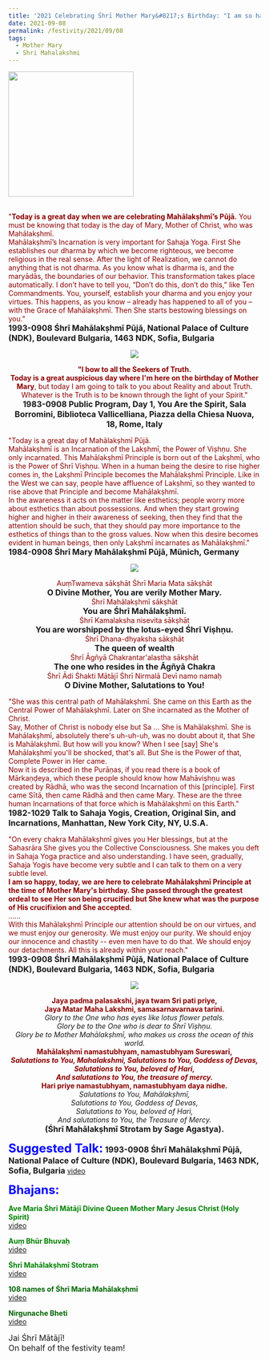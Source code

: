```yaml
---
title: '2021 Celebrating Śhrī Mother Mary&#8217;s Birthday: "I am so happy, today, we are here to celebrate Mahālakṣhmī Principle at the time of Mother Mary&#8217;s birthday." '
date: 2021-09-08
permalink: /festivity/2021/09/08
tags:
  - Mother Mary
  - Shri Mahalakshmi
---
```


<div style="text-align: left"><img src="/images/image1.png" width="250" /></div><br>

<p>
<font color="DarkRed">"<b>Today is a great day when we are celebrating Mahālakṣhmī’s Pūjā.</b> You must be knowing that today is the day of Mary, Mother of Christ, who was Mahālakṣhmī.<br>
Mahālakṣhmī’s Incarnation is very important for Sahaja Yoga. First She establishes our dharma by which we become righteous, we become religious in the real sense. After the light of Realization, we cannot do anything that is not dharma. As you know what is dharma is, and the maryādās, the boundaries of our behavior. This transformation takes place automatically. I don’t have to tell you, “Don’t do this, don’t do this,” like Ten Commandments. You, yourself, establish your dharma and you enjoy your virtues. This happens, as you know – already has happened to all of you – with the Grace of Mahālakṣhmī. Then She starts bestowing blessings on you."</font><br>
<font size="+0"><b>1993-0908 Śhrī Mahālakṣhmī Pūjā, National Palace of Culture (NDK), Boulevard Bulgaria, 1463 NDK, Sofia, Bulgaria</b></font>
</p>

<div style="text-align: center"><img src="/images/image764.png" /></div>

<p style="text-align:center;">
<font color="DarkRed"><b>"I bow to all the Seekers of Truth.<br>
Today is a great auspicious day where I'm here on the birthday of Mother Mary</b>, but today I am going to talk to you about Reality and about Truth. Whatever is the Truth is to be known through the light of your Spirit."</font><br>
<font size="+0"><b>1983-0908 Public Program, Day 1, You Are the Spirit, Sala Borromini, Biblioteca Vallicelliana, Piazza della Chiesa Nuova, 18, Rome, Italy</b></font>
</p>

<p>
<font color="DarkRed">"Today is a great day of Mahālakṣhmī Pūjā.<br>
Mahālakṣhmī is an Incarnation of the Lakṣhmī, the Power of Viṣhṇu. She only incarnated. This Mahālakṣhmī Principle is born out of the Lakṣhmī, who is the Power of Śhrī Viṣhṇu. When in a human being the desire to rise higher comes in, the Lakṣhmī Principle becomes the Mahālakṣhmī Principle. Like in the West we can say, people have affluence of Lakṣhmī, so they wanted to rise above that Principle and become Mahālakṣhmī.<br>
In the awareness it acts on the matter like esthetics; people worry more about esthetics than about possessions. And when they start growing higher and higher in their awareness of seeking, then they find that the attention should be such, that they should pay more importance to the esthetics of things than to the gross values. Now when this desire becomes evident in human beings, then only Lakṣhmī incarnates as Mahālakṣhmī."</font><br>
<font size="+0"><b>1984-0908 Śhrī Mary Mahālakṣhmī Pūjā, Münich, Germany</b></font>
</p>

<div style="text-align: center"><img src="/images/image765.png" /></div>

<p style="text-align:center;">
<font color="DarkRed">AuṃTwameva sākṣhāt Śhrī Maria Mata sākṣhāt</font><br>
<font size="+0"><b>O Divine Mother, You are verily Mother Mary.</b></font><br>
<font color="DarkRed">Śhrī Mahālakṣhmī sākṣhāt</font><br>
<font size="+0"><b>You are Śhrī Mahālakṣhmī.</b></font><br>
<font color="DarkRed">Śhrī Kamalaksha nisevita sākṣhāt</font><br>
<font size="+0"><b>You are worshipped by the lotus-eyed Śhrī Viṣhṇu.</b></font><br>
<font color="DarkRed">Śhrī Dhana-dhyaksha sākṣhāt</font><br>
<font size="+0"><b>The queen of wealth</b></font><br>
<font color="DarkRed">Śhrī Āgñyā Chakrantar'alastha sākṣhāt</font><br>
<font size="+0"><b>The one who resides in the Āgñyā Chakra</b></font><br>
<font color="DarkRed">Śhrī Ādi Śhakti Mātājī Śhrī Nirmalā Devī namo namaḥ</font><br>
<font size="+0"><b>O Divine Mother, Salutations to You!</b></font>
</p>

<p>
<font color="DarkRed">"She was this central path of Mahālakṣhmī. She came on this Earth as the Central Power of Mahālakṣhmī. Later on She incarnated as the Mother of Christ.<br> 
Say, Mother of Christ is nobody else but Sa ... She is Mahālakṣhmī. She is Mahālakṣhmī, absolutely there's uh-uh-uh, was no doubt about it, that She is Mahālakṣhmī. But how will you know? When I see [say] She's Mahālakṣhmī you'll be shocked, that's all. But She is the Power of that, Complete Power in Her came.<br>
Now it is described in the Purāṇas, if you read there is a book of Mārkaṇḍeya, which these people should know how Mahāviṣhṇu was created by Rādhā, who was the second Incarnation of this [principle]. First came Sītā, then came Rādhā and then came Mary. These are the three human Incarnations of that force which is Mahālakṣhmī on this Earth."</font><br>
<font size="+0"><b>1982-1029 Talk to Sahaja Yogis, Creation, Original Sin, and Incarnations, Manhattan, New York City, NY, U.S.A.</b></font>
</p>

<p>
<font color="DarkRed">"On every chakra Mahālakṣhmī gives you Her blessings, but at the Sahasrāra She gives you the Collective Consciousness. She makes you deft in Sahaja Yoga practice and also understanding. I have seen, gradually, Sahaja Yogis have become very subtle and I can talk to them on a very subtle level.<br>
<b>I am so happy, today, we are here to celebrate Mahālakṣhmī Principle at the time of Mother Mary's birthday. She passed through the greatest ordeal to see Her son being crucified but She knew what was the purpose of His crucifixion and She accepted.</b><br>
......<br>
With this Mahālakṣhmī Principle our attention should be on our virtues, and we must enjoy our generosity. We must enjoy our purity. We should enjoy our innocence and chastity -- even men have to do that. We should enjoy our detachments. All this is already within your reach."</font><br>
<font size="+0"><b>1993-0908 Śhrī Mahālakṣhmī Pūjā, National Palace of Culture (NDK), Boulevard Bulgaria, 1463 NDK, Sofia, Bulgaria</b></font>
</p>

<div style="text-align: center"><img src="/images/image766.png" /></div>

<p style="text-align:center;">
<font color="DarkRed"><b>Jaya padma palasakshi, jaya twam Sri pati priye,<br>
Jaya Matar Maha Lakshmi, samasarnavarnava tarini.</b></font><br>
<i>Glory to the One who has eyes like lotus flower petals.<br>
Glory be to the One who is dear to Śhrī Viṣhṇu.<br>   
Glory be to Mother Mahālakṣhmī, who makes us cross the ocean of this world.</i><br>
<font color="DarkRed"><b>Mahālakṣhmī namastubhyam, namastubhyam Sureswarī,<br>
<i>Salutations to You,  Mahalakshmi,
Salutations to You, Goddess of Devas,<br>
Salutations to You, beloved of Hari,<br>
And salutations to You, the treasure of mercy.</i><br>
Hari priye namastubhyam, namastubhyam daya nidhe.</b></font><br>
<i>Salutations to You, Mahālakṣhmī,<br>
Salutations to You, Goddess of Devas,<br>
Salutations to You, beloved of Hari,<br>
And salutations to You, the Treasure of Mercy.</i><br>
<font size="+0"><b>(Śhrī Mahālakṣhmī Strotam by Sage Agastya).</b></font>
</p>

<font size="+2"><font color="blue"><b>Suggested Talk:</b></font></font> 
<font size="+0"><b>1993-0908 Śhrī Mahālakṣhmī Pūjā, National Palace of Culture (NDK), Boulevard Bulgaria, 1463 NDK, Sofia, Bulgaria</b></font>
<a href="https://vimeo.com/127894064"> video</a><br>

<font size="+2"><font color="blue"><b>Bhajans:</b></font></font>

<p>
<font color="green"><b>Ave Maria Śhrī Mātājī Divine Queen Mother Mary Jesus Christ (Holy Spirit)</b></font><br>
<a href="https://youtu.be/O8DVCazj_ys">video</a>
</p>

<p>
<font color="green"><b>Auṃ Bhūr Bhuvaḥ</b></font><br>
<a href="https://seven-teams.github.io/Videos_Links.html">video</a>
</p>
 
<p>
<font color="green"><b>Śhrī Mahālakṣhmī Stotram</b></font><br>
<a href="https://seven-teams.github.io/Videos_Links.html">video</a> 
</p>

<p>
<font color="DarkGreen"><b>108 names of Śhrī Maria Mahālakṣhmī</b></font><br>
<a href="https://youtu.be/CPX2vrXICO8?list=PL296F0FAD4AADA0E7">video</a> 
</p>

<p>
<font color="DarkGreen"><b>Nirgunache Bheti</b></font><br>
<a href="https://seven-teams.github.io/Videos_Links.html">video</a>
</p>

<p>
<font size="+0">Jai Śhrī Mātājī!<br>
On behalf of the festivity team!</font>
</p>